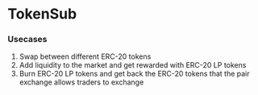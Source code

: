 # TokenSub

### Usecases
1. Swap between different ERC-20 tokens
2. Add liquidity to the market and get rewarded with ERC-20 LP tokens
3. Burn ERC-20 LP tokens and get back the ERC-20 tokens that the pair exchange allows traders to exchange